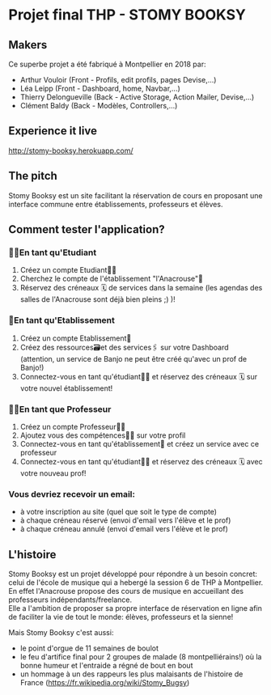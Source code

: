 # Projet final THP - STOMY BOOKSY

## Makers  
Ce superbe projet a été fabriqué à Montpellier en 2018 par:  
- Arthur Vouloir (Front - Profils, edit profils, pages Devise,...)
- Léa Leipp (Front - Dashboard, home, Navbar,...)
- Thierry Delongueville (Back - Active Storage, Action Mailer, Devise,...)
- Clément Baldy (Back - Modèles, Controllers,...)

## Experience it live  
http://stomy-booksy.herokuapp.com/

## The pitch  
Stomy Booksy est un site facilitant la réservation de cours en proposant une interface commune entre établissements, professeurs et élèves.

## Comment tester l'application? 

### 👩‍🎓En tant qu'Etudiant
1) Créez un compte Etudiant👨‍🎓
2) Cherchez le compte de l'établissement "l'Anacrouse"🎹
3) Réservez des créneaux 🗓 de services dans la semaine (les agendas des salles de l'Anacrouse sont déjà bien pleins ;) )!

### 🏫En tant qu'Etablissement
1) Créez un compte Etablissement🎒
2) Créez des ressources🗃et des services🖇 sur votre Dashboard (attention, un service de Banjo ne peut être créé qu'avec un prof de Banjo!)
3) Connectez-vous en tant qu'étudiant👨‍🎓 et réservez des créneaux 🗓 sur votre nouvel établissement!

### 👩‍🏫En tant que Professeur
1) Créez un compte Professeur👨‍🏫
2) Ajoutez vous des compétences🏓🎸 sur votre profil
3) Connectez-vous en tant qu'établissement🏫 et créez un service avec ce professeur
4) Connectez-vous en tant qu'étudiant👩‍🎓 et réservez des créneaux 🗓 avec votre nouveau prof!

### Vous devriez recevoir un email:  
- à votre inscription au site (quel que soit le type de compte)
- à chaque créneau réservé (envoi d'email vers l'élève et le prof)
- à chaque créneau annulé (envoi d'email vers l'élève et le prof)

## L'histoire  
Stomy Booksy est un projet développé pour répondre à un besoin concret: celui de l'école de musique qui a hebergé la session 6 de THP à Montpellier.  
En effet l'Anacrouse propose des cours de musique en accueillant des professeurs indépendants/freelance.  
Elle a l'ambition de proposer sa propre interface de réservation en ligne afin de faciliter la vie de tout le monde: élèves, professeurs et la sienne!  

Mais Stomy Booksy c'est aussi:  
- le point d'orgue de 11 semaines de boulot
- le feu d'artifice final pour 2 groupes de malade (8 montpelliérains!) où la bonne humeur et l'entraide a régné de bout en bout
- un hommage à un des rappeurs les plus malaisants de l'histoire de France (https://fr.wikipedia.org/wiki/Stomy_Bugsy)
